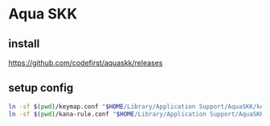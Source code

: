 # Aqua SKK

## install

https://github.com/codefirst/aquaskk/releases

## setup config
```sh
ln -sf $(pwd)/keymap.conf "$HOME/Library/Application Support/AquaSKK/keymap.conf"
ln -sf $(pwd)/kana-rule.conf "$HOME/Library/Application Support/AquaSKK/kana-rule.conf"
```
